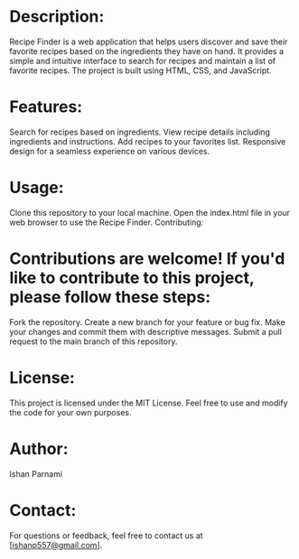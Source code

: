 # Description:

Recipe Finder is a web application that helps users discover and save their favorite recipes based on the ingredients they have on hand. It provides a simple and intuitive interface to search for recipes and maintain a list of favorite recipes. The project is built using HTML, CSS, and JavaScript.

# Features:

Search for recipes based on ingredients.
View recipe details including ingredients and instructions.
Add recipes to your favorites list.
Responsive design for a seamless experience on various devices.

# Usage:

Clone this repository to your local machine.
Open the index.html file in your web browser to use the Recipe Finder.
Contributing:

# Contributions are welcome! If you'd like to contribute to this project, please follow these steps:

Fork the repository.
Create a new branch for your feature or bug fix.
Make your changes and commit them with descriptive messages.
Submit a pull request to the main branch of this repository.

# License:

This project is licensed under the MIT License. Feel free to use and modify the code for your own purposes.

# Author:

Ishan Parnami

# Contact:

For questions or feedback, feel free to contact us at [ishanp557@gmail.com].
